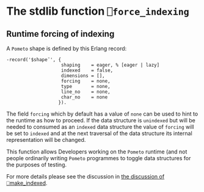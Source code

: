 # The stdlib function `⎕force_indexing`

## Runtime forcing of indexing

A `Pometo` shape is defined by this Erlang record:

```
-record('$shape¯', {
                    shaping    = eager, % [eager | lazy]
                    indexed    = false,
                    dimensions = [],
                    forcing    = none,
                    type       = none,
                    line_no    = none,
                    char_no    = none
                   }).
```

The field `forcing` which by default has a value of `none` can be used to hint to the runtime as how to proceed. If the data structure is `unindexed` but will be needed to consumed as an `indexed` data structure the value of `forcing` will be set to `indexed` and at the next traversal of the data structure its internal representation will be changed.

This function allows Developers working on the `Pometo` runtime (and not people ordinarily writing `Pometo` programmes to toggle data structures for the purposes of testing.

For more details please see the discussion in [the discussion of ⎕make_indexed](../stdlib_make_indexed_function.html).